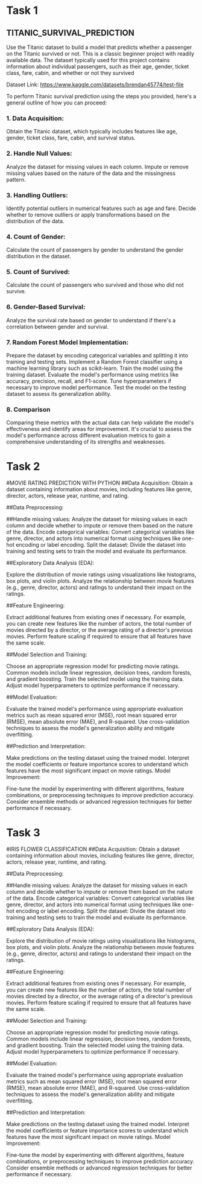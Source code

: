 # Task 1
## TITANIC_SURVIVAL_PREDICTION

Use the Titanic dataset to build a model that predicts whether a
passenger on the Titanic survived or not. This is a classic beginner
project with readily available data.
The dataset typically used for this project contains information
about individual passengers, such as their age, gender, ticket
class, fare, cabin, and whether or not they survived

Dataset Link: https://www.kaggle.com/datasets/brendan45774/test-file



To perform Titanic survival prediction using the steps you provided, here's a general outline of how you can proceed:

### 1. Data Acquisition:
Obtain the Titanic dataset, which typically includes features like age, gender, ticket class, fare, cabin, and survival status.
### 2. Handle Null Values:
Analyze the dataset for missing values in each column.
Impute or remove missing values based on the nature of the data and the missingness pattern.
### 3. Handling Outliers:
Identify potential outliers in numerical features such as age and fare.
Decide whether to remove outliers or apply transformations based on the distribution of the data.
### 4. Count of Gender:
Calculate the count of passengers by gender to understand the gender distribution in the dataset.
### 5. Count of Survived:
Calculate the count of passengers who survived and those who did not survive.
### 6. Gender-Based Survival:
Analyze the survival rate based on gender to understand if there's a correlation between gender and survival.
### 7. Random Forest Model Implementation:
Prepare the dataset by encoding categorical variables and splitting it into training and testing sets.
Implement a Random Forest classifier using a machine learning library such as scikit-learn.
Train the model using the training dataset.
Evaluate the model's performance using metrics like accuracy, precision, recall, and F1-score.
Tune hyperparameters if necessary to improve model performance.
Test the model on the testing dataset to assess its generalization ability.

### 8. Comparison 
Comparing these metrics with the actual data can help validate the model's effectiveness and identify areas for improvement. 
It's crucial to assess the model's performance across different evaluation metrics to gain a comprehensive understanding of its strengths and weaknesses.







# Task 2

#MOVIE RATING PREDICTION WITH PYTHON
##Data Acquisition:
Obtain a dataset containing information about movies, including features like genre, director, actors, release year, runtime, and rating.

##Data Preprocessing:

##Handle missing values: 
Analyze the dataset for missing values in each column and decide whether to impute or remove them based on the nature of the data.
Encode categorical variables: Convert categorical variables like genre, director, and actors into numerical format using techniques like one-hot encoding or label encoding.
Split the dataset: Divide the dataset into training and testing sets to train the model and evaluate its performance.

##Exploratory Data Analysis (EDA):

Explore the distribution of movie ratings using visualizations like histograms, box plots, and violin plots.
Analyze the relationship between movie features (e.g., genre, director, actors) and ratings to understand their impact on the ratings.

##Feature Engineering:

Extract additional features from existing ones if necessary. For example, you can create new features like the number of actors, the total number of movies directed by a director, or the average rating of a director's previous movies.
Perform feature scaling if required to ensure that all features have the same scale.


##Model Selection and Training:

Choose an appropriate regression model for predicting movie ratings. Common models include linear regression, decision trees, random forests, and gradient boosting.
Train the selected model using the training data. Adjust model hyperparameters to optimize performance if necessary.


##Model Evaluation:

Evaluate the trained model's performance using appropriate evaluation metrics such as mean squared error (MSE), root mean squared error (RMSE), mean absolute error (MAE), and R-squared.
Use cross-validation techniques to assess the model's generalization ability and mitigate overfitting.

##Prediction and Interpretation:

Make predictions on the testing dataset using the trained model.
Interpret the model coefficients or feature importance scores to understand which features have the most significant impact on movie ratings.
Model Improvement:

Fine-tune the model by experimenting with different algorithms, feature combinations, or preprocessing techniques to improve prediction accuracy.
Consider ensemble methods or advanced regression techniques for better performance if necessary.


# Task 3

#IRIS FLOWER CLASSIFICATION
##Data Acquisition:
Obtain a dataset containing information about movies, including features like genre, director, actors, release year, runtime, and rating.

##Data Preprocessing:

##Handle missing values: 
Analyze the dataset for missing values in each column and decide whether to impute or remove them based on the nature of the data.
Encode categorical variables: Convert categorical variables like genre, director, and actors into numerical format using techniques like one-hot encoding or label encoding.
Split the dataset: Divide the dataset into training and testing sets to train the model and evaluate its performance.

##Exploratory Data Analysis (EDA):

Explore the distribution of movie ratings using visualizations like histograms, box plots, and violin plots.
Analyze the relationship between movie features (e.g., genre, director, actors) and ratings to understand their impact on the ratings.

##Feature Engineering:

Extract additional features from existing ones if necessary. For example, you can create new features like the number of actors, the total number of movies directed by a director, or the average rating of a director's previous movies.
Perform feature scaling if required to ensure that all features have the same scale.


##Model Selection and Training:

Choose an appropriate regression model for predicting movie ratings. Common models include linear regression, decision trees, random forests, and gradient boosting.
Train the selected model using the training data. Adjust model hyperparameters to optimize performance if necessary.


##Model Evaluation:

Evaluate the trained model's performance using appropriate evaluation metrics such as mean squared error (MSE), root mean squared error (RMSE), mean absolute error (MAE), and R-squared.
Use cross-validation techniques to assess the model's generalization ability and mitigate overfitting.

##Prediction and Interpretation:

Make predictions on the testing dataset using the trained model.
Interpret the model coefficients or feature importance scores to understand which features have the most significant impact on movie ratings.
Model Improvement:

Fine-tune the model by experimenting with different algorithms, feature combinations, or preprocessing techniques to improve prediction accuracy.
Consider ensemble methods or advanced regression techniques for better performance if necessary.

